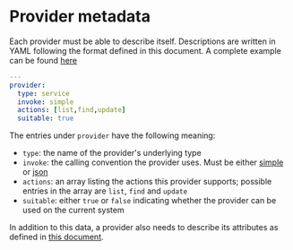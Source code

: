 # Provider metadata

Each provider must be able to describe itself. Descriptions are written in
YAML following the format defined in this document. A complete example can
be found [here](../examples/providers/metadata.yaml)

```yaml
---
provider:
  type: service
  invoke: simple
  actions: [list,find,update]
  suitable: true
```

The entries under `provider` have the following meaning:

* `type`: the name of the provider's underlying type
* `invoke`: the calling convention the provider uses. Must be either
  [simple](invoke-simple.md) or [json](invoke-json.md)
* `actions`: an array listing the actions this provider supports; possible
  entries in the array are `list`, `find` and `update`
* `suitable`: either `true` or `false` indicating whether the provider can
be used on the current system

In addition to this data, a provider also needs to describe its attributes
as defined in [this document](attributes.md).

<!--
#### Digression on suitable/default (later)

**FIXME**: we really want to make it possible for people to write boolean
expressions for `suitable`. Those expressions should have access to facts,
and some simple notation for discovering some commands, so that people can
write

```yaml
provider:
  suitable:
    - command(which)
    - command(something_else)
    - osfamily == 'redhat'
```

Similarly, we want to make it possible to indicate whether a provider
should be the default by offering a `default` key that can contain similar
expressions, so that one could write
```yaml
provider:
  default:
    - osfamily = 'archlinux'
    - osfamily = 'redhat' and operatingsystemmajrelease = '7'
    - osfamily = 'redhat' and operatingsystem = 'fedora'
    - osfamily = 'suse'
    - bla bla bla
```

Note that for 'suitable' the different clauses are connected with an 'and',
whereas for default they are connected by 'or'.


 The `invocation_method` must be one of the supported calling
conventions, either [simple](invoke-simple.md) or [json](invoke-json.md).
-->
